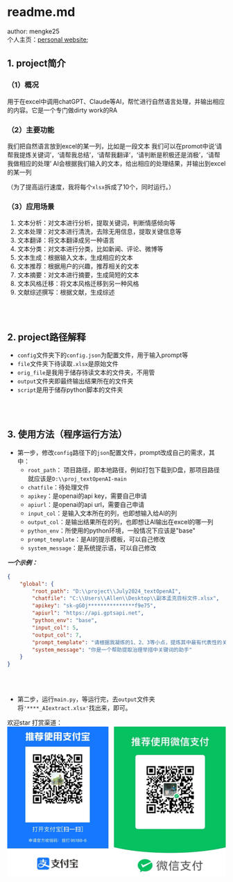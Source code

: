 # readme.md

author:  mengke25 <br />
个人主页：[personal website](https://mengke25.github.io); <br />

## 1. project简介

### （1）概况
用于在excel中调用chatGPT、Claude等AI，帮忙进行自然语言处理，并输出相应的内容。它是一个专门做dirty work的RA

### （2）主要功能
我们把自然语言放到excel的某一列，比如是一段文本
我们可以在promot中说‘请帮我提炼关键词’，‘请帮我总结’，‘请帮我翻译’，‘请判断是积极还是消极’，‘请帮我做相应的处理’
AI会根据我们输入的文本，给出相应的处理结果，并输出到excel的某一列

（为了提高运行速度，我将每个`xlsx`拆成了10个，同时运行。）

### （3）应用场景
1. 文本分析：对文本进行分析，提取关键词，判断情感倾向等
2. 文本处理：对文本进行清洗，去除无用信息，提取关键信息等
3. 文本翻译：将文本翻译成另一种语言
4. 文本分类：对文本进行分类，比如新闻、评论、微博等
5. 文本生成：根据输入文本，生成相应的文本
6. 文本推荐：根据用户的兴趣，推荐相关的文本
7. 文本摘要：对文本进行摘要，生成简短的文本
8. 文本风格迁移：将文本风格迁移到另一种风格
9. 文献综述撰写：根据文献，生成综述

<br /> <br />

## 2. project路径解释

* `config`文件夹下的`config.json`为配置文件，用于输入prompt等
* `file`文件夹下待读取`.xlsx`是原始文件
* `orig_file`是我用于储存待读文本的文件夹，不用管
* `output`文件夹即最终输出结果所在的文件夹
* `script`是用于储存python脚本的文件夹

<br /> <br />

## 3. 使用方法（程序运行方法）



* 第一步，修改`config`路径下的`json`配置文件，prompt改成自己的需求，其中：   
  * `root_path`： 项目路径，即本地路径，例如打包下载到D盘，那项目路径就应该是`D:\\proj_textOpenAI-main`
  * `chatfile`：待处理文件
  * `apikey`：是openai的api key，需要自己申请
  * `apiurl`：是openai的api url，需要自己申请
  * `input_col`：是输入文本所在的列，也即想输入给AI的列
  * `output_col`：是输出结果所在的列，也即想让AI输出在excel的哪一列
  * `python_env`：所使用的python环境，一般情况下应该是"base"
  * `prompt_template`：是AI的提示模板，可以自己修改
  * `system_message`：是系统提示语，可以自己修改

***一个示例：***

```json
{
    "global": {
        "root_path": "D:\\project\\July2024_textOpenAI",
        "chatfile": "C:\\Users\\Allen\\Desktop\\副本孟克目标文件.xlsx", 
        "apikey": "sk-gG0j***************f9e75",
        "apiurl": "https://api.gptsapi.net",
        "python_env": "base",
        "input_col": 5,
        "output_col": 7,
        "prompt_template": "请根据我凝练的1、2、3等小点，提炼其中最有代表性的关键词2至3个即可（每个关键词不超过8个中文字），不要提及地方名称或“自贸试验区”这种通用的词，每个关键词用分号“；”相连",
        "system_message": "你是一个帮助提取治理举措中关键词的助手"
    }
}
```


<br /> <br />

* 第二步，运行`main.py`，等运行完，去`output`文件夹将`'****_AIextract.xlsx'`找出来，即可。





欢迎star
打赏渠道：
![image](https://github.com/mengke25/mengke25.github.io/blob/main/images/dashang.png)









